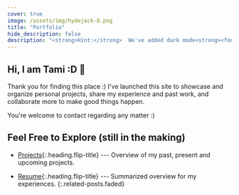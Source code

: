 ```yaml
---
cover: true
image: /assets/img/hydejack-8.png
title: "Portfolio"
hide_description: false
description: "<strong>Hint:</strong>  We've added dark mode<strong><font color='ffffff' size='3'>  ALRIGHT :D</font></strong>"
---
```


## Hi, I am Tami :D 🎉

Thank you for finding this place :) 
I've launched this site to showcase and organize personal projects, share my experience and past work, and collaborate more to make good things happen.

You're welcome to contact regarding any matter :)

## Feel Free to Explore (still in the making)

<!-- * [Blog]{:.heading.flip-title} --- Just a glimpse into my engineering career. -->
* [Projects]{:.heading.flip-title} ---  Overview of my past, present and upcoming projects.
<!-- * [Mini-Projects]{:.heading.flip-title} ---  My spare time practice projects. -->
<!-- * [Certifications]{:.heading.flip-title} --- A few achievements, but rare ones. -->
* [Resume]{:.heading.flip-title} --- Summarized overview for my experiences.
{:.related-posts.faded}

[blog]: blog-posts/
[projects]: projects/
[mini-projects]: mini-projects/
[certifications]: certifications/
[resume]: resume/
